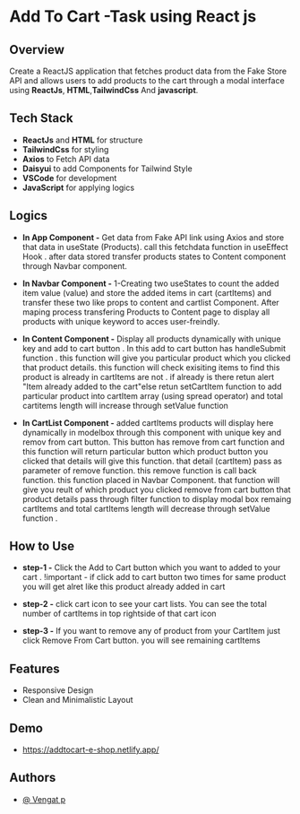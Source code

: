 # Add To Cart -Task using React js

## Overview

Create a ReactJS application that fetches product data from the Fake Store API and allows users to add products to the cart through a modal interface using **ReactJs**, **HTML**,**TailwindCss** And **javascript**.

## Tech Stack

- **ReactJs** and **HTML** for structure
- **TailwindCss** for styling
- **Axios** to Fetch API data
- **Daisyui** to add Components for Tailwind Style
- **VSCode** for development
- **JavaScript** for applying logics

## Logics

- **In App Component -** Get data from Fake API link using Axios and store that data in useState (Products). call this fetchdata function in useEffect Hook . after data stored transfer products states to Content component through Navbar component.

- **In Navbar Component -** 1-Creating two useStates to count the added item value (value) and store the added items in cart (cartItems) and transfer these two like props to content and cartlist Component. After maping process transfering Products to Content page to display all products with unique keyword to acces user-freindly.

- **In Content Component -** Display all products dynamically with unique key and add to cart button . In this add to cart button has handleSubmit function . this function will give you particular product which you clicked that product details. this function will check exisiting items to find this product is already in cartItems are not . if already is there retun alert "Item already added to the cart"else retun setCartItem function to add particular product into cartItem array (using spread operator) and total cartitems length will increase through setValue function

- **In CartList Component -** added cartItems products will display here dynamically in modelbox through this component with unique key and remov from cart button. This button has remove from cart function and this function will return particular button which product button you clicked that details will give this function. that detail (cartItem) pass as parameter of remove function. this remove function is call back function. this function placed in Navbar Component. that function will give you reult of which product you clicked remove from cart button that product details pass through filter function to display modal box remaing cartItems and total cartItems length will decrease through setValue function .

## How to Use

- **step-1 -** Click the Add to Cart button which you want to added to your cart . !important - if click add to cart button two times for same product you will get alret like this product already added in cart

- **step-2 -** click cart icon to see your cart lists. You can see the total number of cartItems in top rightside of that cart icon

- **step-3 -** If you want to remove any of product from your CartItem just click Remove From Cart button. you will see remaining cartItems

## Features

- Responsive Design
- Clean and Minimalistic Layout

## Demo

- https://addtocart-e-shop.netlify.app/

## Authors

- [@ Vengat p](https://github.com/Vengat-P)
